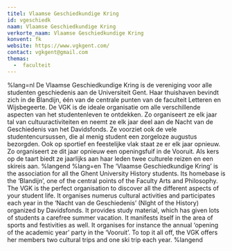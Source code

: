 ```yaml
---
titel: Vlaamse Geschiedkundige Kring
id: vgeschiedk
naam: Vlaamse Geschiedkundige Kring
verkorte_naam: Vlaamse Geschiedkundige Kring
konvent: fk
website: https://www.vgkgent.com/
contact: vgkgent@gmail.com
themas:
  -  faculteit
---
```

%lang=nl 
De Vlaamse Geschiedkundige Kring is de vereniging voor alle studenten geschiedenis aan de Universiteit Gent. Haar thuishaven bevindt zich in de Blandijn, één van de centrale punten van de faculteit Letteren en Wijsbegeerte. De VGK is de ideale organisatie om alle verschillende aspecten van het studentenleven te ontdekken. Zo organiseert ze elk jaar tal van cultuuractiviteiten en neemt ze elk jaar deel aan de Nacht van de Geschiedenis van het Davidsfonds. Ze voorziet ook de vele studentencursussen, die al menig student een zorgeloze augustus bezorgden. Ook op sportief en feestelijke vlak staat ze er elk jaar opnieuw. Zo organiseert ze dit jaar opnieuw een openingsfuif in de Vooruit. Als kers op de taart biedt ze jaarlijks aan haar leden twee culturele reizen en een skireis aan. 
%langend 
%lang=en 
The ‘Vlaamse Geschiedkundige Kring’ is the association for all the Ghent University History students. Its homebase is the ‘Blandijn’, one of the central points of the Faculty Arts and Philosophy. The VGK is the perfect organisation to discover all the different aspects of your student life. It organises numerus cultural activities and participates each year in the ‘Nacht van de Geschiedenis’ (NIght of the History) organized by Davidsfonds. It provides study material, which has given lots of students a carefree summer vacation. It manifests itself in the area of sports and festivities as well. It organises for instance the annual ‘opening of the academic year’ party in the ‘Vooruit’. To top it all off, the VGK offers her members two cultural trips and one ski trip each year. 
%langend
